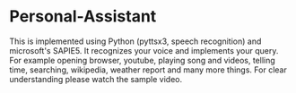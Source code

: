 # Personal-Assistant
This is implemented using Python (pyttsx3, speech recognition) and microsoft's SAPIE5.
It recognizes your voice and implements your query. For example opening browser, youtube, playing song and videos, telling time, searching, wikipedia, weather report and many more things.
For clear understanding please watch the sample video.
